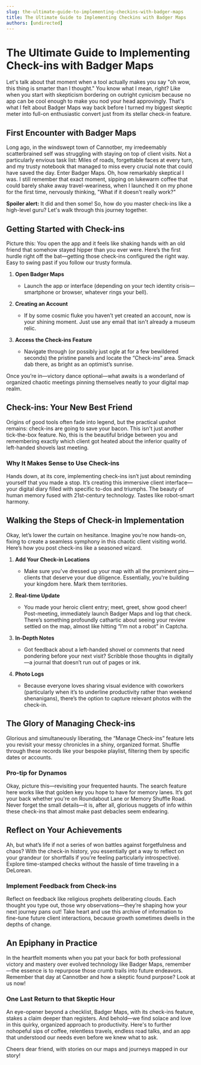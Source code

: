 ```yaml
---
slug: the-ultimate-guide-to-implementing-checkins-with-badger-maps
title: The Ultimate Guide to Implementing Checkins with Badger Maps
authors: [undirected]
---
```



# The Ultimate Guide to Implementing Check-ins with Badger Maps

Let's talk about that moment when a tool actually makes you say "oh wow, this thing is smarter than I thought." You know what I mean, right? Like when you start with skepticism bordering on outright cynicism because no app can be cool enough to make you nod your head approvingly. That's what I felt about Badger Maps way back before I turned my biggest skeptic meter into full-on enthusiastic convert just from its stellar check-in feature.

## First Encounter with Badger Maps

Long ago, in the windswept town of Cannotber, my irredeemably scatterbrained self was struggling with staying on top of client visits. Not a particularly envious task list: Miles of roads, forgettable faces at every turn, and my trusty notebook that managed to miss every crucial note that could have saved the day. Enter Badger Maps. Oh, how remarkably skeptical I was. I still remember that exact moment, sipping on lukewarm coffee that could barely shake away travel-weariness, when I launched it on my phone for the first time, nervously thinking, "What if it doesn't really work?"

**Spoiler alert:** It did and then some! So, how do you master check-ins like a high-level guru? Let's walk through this journey together.

## Getting Started with Check-ins

Picture this: You open the app and it feels like shaking hands with an old friend that somehow stayed hipper than you ever were. Here’s the first hurdle right off the bat—getting those check-ins configured the right way. Easy to swing past if you follow our trusty formula.

1. **Open Badger Maps** 
   - Launch the app or interface (depending on your tech identity crisis—smartphone or browser, whatever rings your bell).

2. **Creating an Account** 
   - If by some cosmic fluke you haven’t yet created an account, now is your shining moment. Just use any email that isn't already a museum relic. 
   
3. **Access the Check-ins Feature**
   - Navigate through (or possibly just ogle at for a few bewildered seconds) the pristine panels and locate the “Check-ins” area. Smack dab there, as bright as an optimist’s sunrise.
   
Once you’re in—victory dance optional—what awaits is a wonderland of organized chaotic meetings pinning themselves neatly to your digital map realm.

## Check-ins: Your New Best Friend

Origins of good tools often fade into legend, but the practical upshot remains: check-ins are going to save your bacon. This isn't just another tick-the-box feature. No, this is the beautiful bridge between you and remembering exactly which client got heated about the inferior quality of left-handed shovels last meeting.

### Why It Makes Sense to Use Check-ins

Hands down, at its core, implementing check-ins isn’t just about reminding yourself that you made a stop. It’s creating this immersive client interface—your digital diary filled with specific to-dos and triumphs. The beauty of human memory fused with 21st-century technology. Tastes like robot-smart harmony.

## Walking the Steps of Check-in Implementation

Okay, let’s lower the curtain on hesitance. Imagine you’re now hands-on, fixing to create a seamless symphony in this chaotic client visiting world. Here’s how you post check-ins like a seasoned wizard.

1. **Add Your Check-in Locations**  
   - Make sure you’ve dressed up your map with all the prominent pins—clients that deserve your due diligence. Essentially, you're building your kingdom here. Mark them territories.

2. **Real-time Update**  
   - You made your heroic client entry; meet, greet, show good cheer! Post-meeting, immediately launch Badger Maps and log that check. There’s something profoundly cathartic about seeing your review settled on the map, almost like hitting “I’m not a robot” in Captcha.

3. **In-Depth Notes**  
   - Got feedback about a left-handed shovel or comments that need pondering before your next visit? Scribble those thoughts in digitally—a journal that doesn’t run out of pages or ink.
   
4. **Photo Logs**  
   - Because everyone loves sharing visual evidence with coworkers (particularly when it’s to underline productivity rather than weekend shenanigans), there’s the option to capture relevant photos with the check-in.

## The Glory of Managing Check-ins

Glorious and simultaneously liberating, the “Manage Check-ins” feature lets you revisit your messy chronicles in a shiny, organized format. Shuffle through these records like your bespoke playlist, filtering them by specific dates or accounts.

### Pro-tip for Dynamos 

Okay, picture this—revisiting your frequented haunts. The search feature here works like that golden key you hope to have for memory lanes. It’s got your back whether you're on Roundabout Lane or Memory Shuffle Road. Never forget the small details—it is, after all, glorious nuggets of info within these check-ins that almost make past debacles seem endearing.

## Reflect on Your Achievements

Ah, but what’s life if not a series of won battles against forgetfulness and chaos? With the check-in history, you essentially get a way to reflect on your grandeur (or shortfalls if you're feeling particularly introspective). Explore time-stamped checks without the hassle of time traveling in a DeLorean.

### Implement Feedback from Check-ins

Reflect on feedback like religious prophets deliberating clouds. Each thought you type out, those wry observations—they’re shaping how your next journey pans out! Take heart and use this archive of information to fine-tune future client interactions, because growth sometimes dwells in the depths of change.

## An Epiphany in Practice

In the heartfelt moments when you pat your back for both professional victory and mastery over evolved technology like Badger Maps, remember—the essence is to repurpose those crumb trails into future endeavors. Remember that day at Cannotber and how a skeptic found purpose? Look at us now!

### One Last Return to that Skeptic Hour

An eye-opener beyond a checklist, Badger Maps, with its check-ins feature, stakes a claim deeper than registers. And behold—we find solace and love in this quirky, organized approach to productivity. Here's to further nohopeful sips of coffee, relentless travels, endless road talks, and an app that understood our needs even before we knew what to ask.

Cheers dear friend, with stories on our maps and journeys mapped in our story!